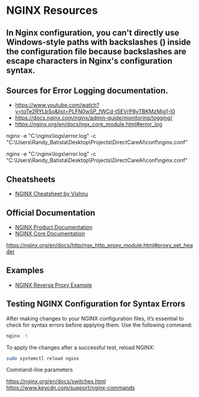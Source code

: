 # NGINX Resources

## In Nginx configuration, you can't directly use Windows-style paths with backslashes (\) inside the configuration file because backslashes are escape characters in Nginx's configuration syntax. 

## Sources for Error Logging documentation.

- https://www.youtube.com/watch?v=toTe2RYLbSo&list=PLFN0wSP_fWCd-t5EVrP8yTBKMzMig1-I0
- https://docs.nginx.com/nginx/admin-guide/monitoring/logging/
- https://nginx.org/en/docs/ngx_core_module.html#error_log


nginx -e "C:\nginx\logs\error.log" -c "C:\Users\Randy_Batista\Desktop\Projects\DirectCareAI\conf\nginx.conf"

nginx -e "C:\nginx\logs\error.log" -c "C:\Users\Randy_Batista\Desktop\Projects\DirectCareAI\conf\nginx.conf"
## Cheatsheets

- [NGINX Cheatsheet by Vishnu](https://vishnu.hashnode.dev/nginx-cheatsheet)

## Official Documentation

- [NGINX Product Documentation](https://docs.nginx.com)
- [NGINX Core Documentation](https://nginx.org/en/docs/http/ngx_http_proxy_module.html#proxy_set_header)

https://nginx.org/en/docs/http/ngx_http_proxy_module.html#proxy_set_header

## Examples

- [NGINX Reverse Proxy Example](https://docs.nginx.com/nginx/admin-guide/web-server/reverse-proxy/)

## Testing NGINX Configuration for Syntax Errors

After making changes to your NGINX configuration files, it’s essential to check for syntax errors before applying them. Use the following command:

```bash
nginx -t
```

To apply the changes after a successful test, reload NGINX:

```bash
sudo systemctl reload nginx
```

Command-line parameters

https://nginx.org/en/docs/switches.html
https://www.keycdn.com/support/nginx-commands
